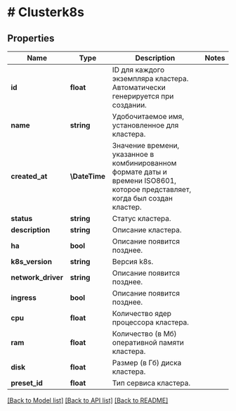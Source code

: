 # # Clusterk8s

## Properties

Name | Type | Description | Notes
------------ | ------------- | ------------- | -------------
**id** | **float** | ID для каждого экземпляра кластера. Автоматически генерируется при создании. |
**name** | **string** | Удобочитаемое имя, установленное для кластера. |
**created_at** | **\DateTime** | Значение времени, указанное в комбинированном формате даты и времени ISO8601, которое представляет, когда был создан кластер. |
**status** | **string** | Статус кластера. |
**description** | **string** | Описание кластера. |
**ha** | **bool** | Описание появится позднее. |
**k8s_version** | **string** | Версия k8s. |
**network_driver** | **string** | Описание появится позднее. |
**ingress** | **bool** | Описание появится позднее. |
**cpu** | **float** | Количество ядер процессора кластера. |
**ram** | **float** | Количество (в Мб) оперативной памяти кластера. |
**disk** | **float** | Размер (в Гб) диска кластера. |
**preset_id** | **float** | Тип сервиса кластера. |

[[Back to Model list]](../../README.md#models) [[Back to API list]](../../README.md#endpoints) [[Back to README]](../../README.md)
